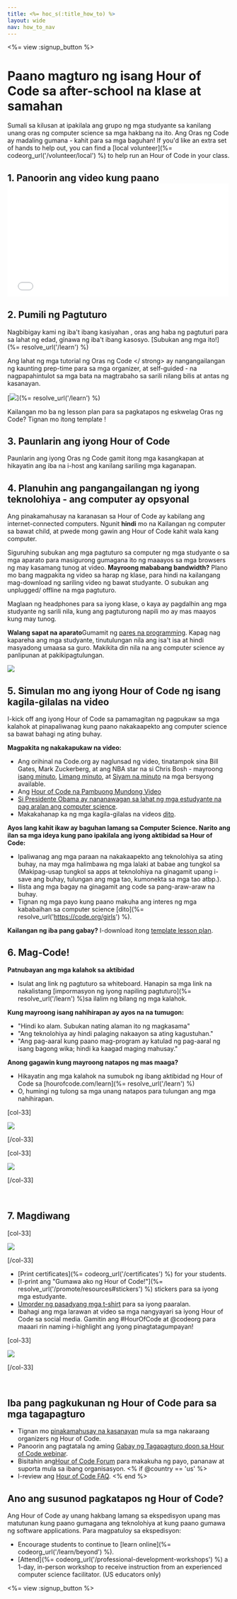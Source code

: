 ```yaml
---
title: <%= hoc_s(:title_how_to) %>
layout: wide
nav: how_to_nav
---
```

<%= view :signup_button %>

# Paano magturo ng isang Hour of Code sa after-school na klase at samahan

Sumali sa kilusan at ipakilala ang grupo ng mga studyante sa kanilang unang oras ng computer science sa mga hakbang na ito. Ang Oras ng Code ay madaling gumana - kahit para sa mga baguhan! If you'd like an extra set of hands to help out, you can find a [local volunteer](%= codeorg_url('/volunteer/local') %) to help run an Hour of Code in your class.

## 1. Panoorin ang video kung paano <iframe width="500" height="255" src="//www.youtube.com/embed/SrnvvWDm73k" frameborder="0" allowfullscreen mark="crwd-mark"></iframe> 

## 2. Pumili ng Pagtuturo

Nagbibigay kami ng iba't ibang kasiyahan , oras ang haba ng pagtuturi para sa lahat ng edad, ginawa ng iba't ibang kasosyo. [Subukan ang mga ito!](%= resolve_url('/learn') %)</p> 

Ang lahat ng mga tutorial ng Oras ng Code </ strong> ay nangangailangan ng kaunting prep-time para sa mga organizer, at self-guided - na nagpapahintulot sa mga bata na magtrabaho sa sarili nilang bilis at antas ng kasanayan.

[![](/images/fit-700/tutorials.png)](%= resolve_url('/learn') %)

Kailangan mo ba ng lesson plan para sa pagkatapos ng eskwelag Oras ng Code? Tignan mo itong template !</p> 

## 3. Paunlarin ang iyong Hour of Code

Paunlarin ang iyong Oras ng Code gamit itong mga kasangkapan at hikayatin ang iba na i-host ang kanilang sariling mga kaganapan.</p> 

## 4. Planuhin ang pangangailangan ng iyong teknolohiya - ang computer ay opsyonal

Ang pinakamahusay na karanasan sa Hour of Code ay kabilang ang internet-connected computers. Ngunit **hindi** mo na Kailangan ng computer sa bawat child, at pwede mong gawin ang Hour of Code kahit wala kang computer.

Siguruhing subukan ang mga pagtuturo sa computer ng mga studyante o sa mga aparato para masigurong gumagana ito ng maaayos sa mga browsers ng may kasamang tunog at video. **Mayroong mababang bandwidth?** Plano mo bang magpakita ng video sa harap ng klase, para hindi na kailangang mag-download ng sariling video ng bawat studyante. O subukan ang unplugged/ offline na mga pagtuturo.

Maglaan ng headphones para sa iyong klase, o kaya ay pagdalhin ang mga studyante ng sarili nila, kung ang pagtuturong napili mo ay mas maayos kung may tunog.

**Walang sapat na aparato**Gumamit ng [pares na programming](https://www.youtube.com/watch?v=vgkahOzFH2Q). Kapag nag kapareha ang mga studyante, tinutulungan nila ang isa't isa at hindi masyadong umaasa sa guro. Makikita din nila na ang computer science ay panlipunan at pakikipagtulungan.

<img src="/images/fit-350/group_ipad.jpg" />

## 5. Simulan mo ang iyong Hour of Code ng isang kagila-gilalas na video

I-kick off ang iyong Hour of Code sa pamamagitan ng pagpukaw sa mga kalahok at pinapaliwanag kung paano nakakaapekto ang computer science sa bawat bahagi ng ating buhay.

**Magpakita ng nakakapukaw na video:**

- Ang orihinal na Code.org ay naglunsad ng video, tinatampok sina Bill Gates, Mark Zuckerberg, at ang NBA star na si Chris Bosh - mayroong [isang minuto](https://www.youtube.com/watch?v=qYZF6oIZtfc), [Limang minuto](https://www.youtube.com/watch?v=nKIu9yen5nc), at [Siyam na minuto](https://www.youtube.com/watch?v=dU1xS07N-FA) na mga bersyong available.
- Ang [Hour of Code na Pambuong Mundong Video](https://www.youtube.com/watch?v=KsOIlDT145A)
- [Si Presidente Obama ay nananawagan sa lahat ng mga estudyante na pag aralan ang computer science](https://www.youtube.com/watch?v=6XvmhE1J9PY).
- Makakahanap ka ng mga kagila-gilalas na videos [dito](https://www.youtube.com/playlist?list=PLzdnOPI1iJNfpD8i4Sx7U0y2MccnrNZuP).

**Ayos lang kahit ikaw ay baguhan lamang sa Computer Science. Narito ang ilan sa mga ideya kung pano ipakilala ang iyong aktibidad sa Hour of Code:**

- Ipaliwanag ang mga paraan na nakakaapekto ang teknolohiya sa ating buhay, na may mga halimbawa ng mga lalaki at babae ang tungkol sa (Makipag-usap tungkol sa apps at teknolohiya na ginagamit upang i-save ang buhay, tulungan ang mga tao, kumonekta sa mga tao atbp.).
- Ilista ang mga bagay na ginagamit ang code sa pang-araw-araw na buhay.
- Tignan ng mga payo kung paano makuha ang interes ng mga kababaihan sa computer science [dito](%= resolve_url('https://code.org/girls') %).

**Kailangan ng iba pang gabay?** I-download itong [template lesson plan](/files/AfterschoolEducatorLessonPlanOutline.docx).

## 6. Mag-Code!

**Patnubayan ang mga kalahok sa aktibidad**

- Isulat ang link ng pagtuturo sa whiteboard. Hanapin sa mga link na nakalistang [impormasyon ng iyong napiling pagtuturo](%= resolve_url('/learn') %)sa ilalim ng bilang ng mga kalahok.

**Kung mayroong isang nahihirapan ay ayos na na tumugon:**

- "Hindi ko alam. Subukan nating alaman ito ng magkasama"
- "Ang teknolohiya ay hindi palaging nakaayon sa ating kagustuhan."
- "Ang pag-aaral kung paano mag-program ay katulad ng pag-aaral ng isang bagong wika; hindi ka kaagad maging mahusay."

**Anong gagawin kung mayroong natapos ng mas maaga?**

- Hikayatin ang mga kalahok na sumubok ng ibang aktibidad ng Hour of Code sa [hourofcode.com/learn](%= resolve_url('/learn') %)
- O, humingi ng tulong sa mga unang natapos para tulungan ang mga nahihirapan.

[col-33]

![](/images/fit-250/highschoolgirls.jpeg)

[/col-33]

[col-33]

![](/images/fit-300/group_ar.jpg)

[/col-33]

<p style="clear:both">&nbsp;</p>

## 7. Magdiwang

[col-33]

![](/images/fit-300/boy-certificate.jpg)

[/col-33]

- [Print certificates](%= codeorg_url('/certificates') %) for your students.
- [I-print ang "Gumawa ako ng Hour of Code!"](%= resolve_url('/promote/resources#stickers') %) stickers para sa iyong mga estudyante.
- [Umorder ng pasadyang mga t-shirt](http://blog.code.org/post/132608499493/hour-of-code-shirts-and-more) para sa iyong paaralan.
- Ibahagi ang mga larawan at video sa mga nangyayari sa iyong Hour of Code sa social media. Gamitin ang #HourOfCode at @codeorg para maaari rin naming i-highlight ang iyong pinagtatagumpayan!

[col-33]

![](/images/fit-260/highlight-certificates.jpg)

[/col-33]

<p style="clear:both">&nbsp;</p>

## Iba pang pagkukunan ng Hour of Code para sa mga tagapagturo

- Tignan mo [pinakamahusay na kasanayan](http://www.slideshare.net/TeachCode/hour-of-code-best-practices-for-successful-educators-51273466) mula sa mga nakaraang organizers ng Hour of Code.
- Panoorin ang pagtatala ng aming [Gabay ng Tagapagturo doon sa Hour of Code webinar](https://youtu.be/EJeMeSW2-Mw).
- Bisitahin ang[Hour of Code Forum](http://forum.code.org/c/plc/hour-of-code) para makakuha ng payo, pananaw at suporta mula sa ibang organisasyon. <% if @country == 'us' %>
- I-review ang [Hour of Code FAQ](https://support.code.org/hc/en-us/categories/200147083-Hour-of-Code). <% end %>

## Ano ang susunod pagkatapos ng Hour of Code?

Ang Hour of Code ay unang hakbang lamang sa ekspedisyon upang mas matutunan kung paano gumagana ang teknolohiya at kung paano gumawa ng software applications. Para magpatuloy sa ekspedisyon:

- Encourage students to continue to [learn online](%= codeorg_url('/learn/beyond') %).
- [Attend](%= codeorg_url('/professional-development-workshops') %) a 1-day, in-person workshop to receive instruction from an experienced computer science facilitator. (US educators only)

<%= view :signup_button %>